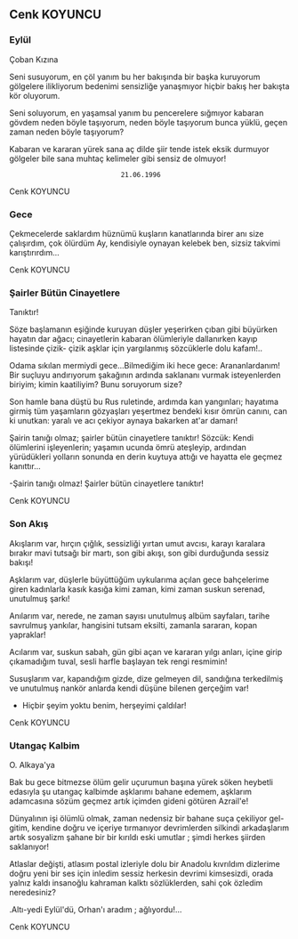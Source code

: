 ## Cenk KOYUNCU

### Eylül 

Çoban Kızına

Seni susuyorum, en çöl yanım bu
her bakışında bir başka kuruyorum
gölgelere ilikliyorum bedenimi
sensizliğe yanaşmıyor hiçbir bakış
her bakışta kör oluyorum.

Seni soluyorum, en yaşamsal yanım bu
pencerelere sığmıyor kabaran gövdem
neden böyle taşıyorum, neden böyle taşıyorum
bunca yüklü, geçen zaman
neden böyle taşıyorum?

Kabaran ve kararan yürek sana aç
dilde şiir tende istek eksik durmuyor
gölgeler bile sana muhtaç
kelimeler gibi sensiz de olmuyor!

                                21.06.1996

Cenk KOYUNCU

### Gece 

Çekmecelerde saklardım hüznümü
kuşların kanatlarında birer anı
size çalışırdım, çok ölürdüm
Ay, kendisiyle oynayan kelebek
ben, sizsiz takvimi karıştırırdım...

Cenk KOYUNCU

### Şairler Bütün Cinayetlere 
Tanıktır! 

Söze başlamanın eşiğinde kuruyan düşler yeşerirken
çıban gibi büyürken hayatın dar ağacı; cinayetlerin
kabaran ölümleriyle dallanırken kayıp listesinde çizik-
çizik aşklar için yargılanmış sözcüklerle dolu kafam!..

Odama sıkılan mermiydi gece...Bilmediğim iki hece
gece: Arananlardanım! Bir suçluyu andırıyorum
şakağının ardında saklananı vurmak isteyenlerden
biriyim; kimin kaatiliyim? Bunu soruyorum size?

Son hamle bana düştü bu Rus ruletinde, ardımda kan
yangınları; hayatıma girmiş tüm yaşamların gözyaşları
yeşertmez bendeki kısır ömrün canını, can ki unutkan:
yaralı ve acı çekiyor aynaya bakarken at'ar damarı!

Şairin tanığı olmaz; şairler bütün cinayetlere tanıktır!
Sözcük: Kendi ölümlerini işleyenlerin; yaşamın ucunda
ömrü ateşleyip, ardından yürüdükleri yolların sonunda
en derin kuytuya attığı ve hayatta ele geçmez kanıttır...

-Şairin tanığı olmaz! Şairler bütün cinayetlere tanıktır!

Cenk KOYUNCU

### Son Akış 

Akışlarım var, hırçın çığlık, sessizliği yırtan umut avcısı,
karayı karalara bırakır mavi tutsağı bir martı,
son gibi akışı, son gibi durduğunda sessiz bakışı!

Aşklarım var, düşlerle büyüttüğüm uykularıma açılan
gece bahçelerime giren kadınlarla kasık kasığa kimi
zaman, kimi zaman suskun serenad, unutulmuş şarkı!

Anılarım var, nerede, ne zaman sayısı unutulmuş
albüm sayfaları, tarihe savrulmuş yankılar, hangisini
tutsam eksilti, zamanla sararan, kopan yapraklar!

Acılarım var, suskun sabah, gün gibi açan ve kararan
yılgı anları, içine girip çıkamadığım tuval,
sesli harfle başlayan tek rengi resmimin!

Susuşlarım var, kapandığım gizde, dize gelmeyen dil,
sandığına terkedilmiş ve unutulmuş nankör anlarda
kendi düşüne bilenen gerçeğim var!

- Hiçbir şeyim yoktu benim, herşeyimi çaldılar!

Cenk KOYUNCU

### Utangaç Kalbim 

O. Alkaya'ya

Bak bu gece bitmezse ölüm gelir uçurumun başına
yürek söken heybetli edasıyla şu utangaç kalbimde
aşklarımı bahane edemem, aşklarım adamcasına
sözüm geçmez artık içimden gideni götüren Azrail'e!

Dünyalının işi ölümlü olmak, zaman nedensiz bir bahane
suça çekiliyor gel-gitim, kendine doğru ve içeriye tırmanıyor
devrimlerden silkindi arkadaşlarım artık sosyalizm şahane
bir bir kırıldı eski umutlar ; şimdi herkes şiirden saklanıyor!

Atlaslar değişti, atlasım postal izleriyle dolu bir Anadolu
kıvrıldım dizlerime doğru yeni bir ses için inledim
sessiz herkesin devrimi kimsesizdi, orada yalnız kaldı insanoğlu
kahraman kalktı sözlüklerden, sahi çok özledim neredesiniz?

.Altı-yedi Eylül'dü, Orhan'ı aradım ; ağlıyordu!...

Cenk KOYUNCU